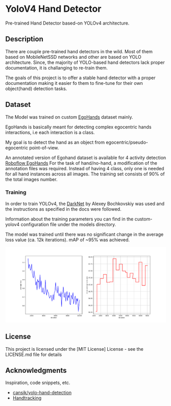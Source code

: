 # YoloV4 Hand Detector

Pre-trained Hand Detector based-on YOLOv4 architecture.

## Description

There are couple pre-trained hand detectors in the wild. Most of them based on MobileNetSSD networks and other are based on YOLO architecture. Since, the majority of YOLO-based hand detectors lack proper documentation, it is challanging to re-train them.

The goals of this project is to offer a stable hand detector with a proper documentation making it easier fo them to fine-tune for their own object(hand) detection tasks.

## Dataset

The Model was trained on custom [EgoHands](http://vision.soic.indiana.edu/projects/egohands/) dataset mainly.

EgoHands is basically meant for detecting complex egocentric hands interactions, i.e each interaction is a class.

My goal is to detect the hand as an object from egocentric/pseudo-egocentric point-of-view.

An annotated version of Egohand dataset is available for 4 activity detection [Roboflow EgoHands](https://public.roboflow.com/object-detection/hands/1)
For the task of hand/no-hand, a modification of the annotation files was required. Instead of having 4 class, only one is needed for all hand instances across all images.
The training set consists of 90% of the total images number.

### Training

In order to train YOLOv4, the [DarkNet](https://github.com/AlexeyAB/darknet) by Alexey Bochkovskiy was used and the instructions as specified in the docs were followed.

Information about the training parameters you can find in the custom-yolov4 configuration file under the models directory.

The model was trained until there was no significant change in the average loss value (ca. 12k iterations). mAP of ~95% was achieved.

![plot](images/yolotraining.png)


## License

This project is licensed under the [MIT License] License - see the LICENSE.md file for details

## Acknowledgments

Inspiration, code snippets, etc.
* [cansik/yolo-hand-detection](https://github.com/cansik/yolo-hand-detection)
* [Handtracking](https://github.com/victordibia/handtracking)
